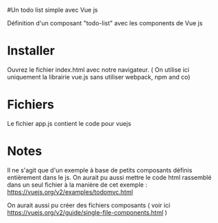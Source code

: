 #Un todo list simple avec Vue js

Définition d'un composant "todo-list" avec les components de Vue js

# Installer

Ouvrez le fichier index.html avec notre navigateur.
( On utilise ici uniquement la librairie vue.js sans utiliser webpack, npm and co)

# Fichiers

Le fichier app.js contient le code pour vuejs

# Notes

Il ne s'agit que d'un exemple à base de petits composants définis entièrement dans le js.
On aurait pu aussi mettre le code html rassemblé dans un seul fichier à la manière de cet exemple :
https://vuejs.org/v2/examples/todomvc.html

On aurait aussi pu créer des fichiers composants ( voir ici https://vuejs.org/v2/guide/single-file-components.html )